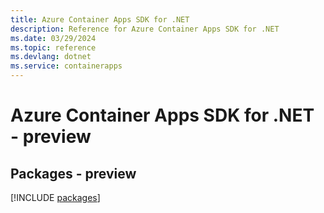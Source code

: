```yaml
---
title: Azure Container Apps SDK for .NET
description: Reference for Azure Container Apps SDK for .NET
ms.date: 03/29/2024
ms.topic: reference
ms.devlang: dotnet
ms.service: containerapps
---
```

# Azure Container Apps SDK for .NET - preview
## Packages - preview
[!INCLUDE [packages](container-apps-index.md)]